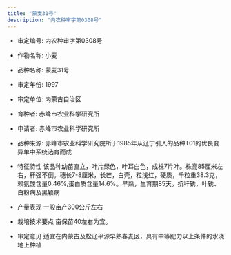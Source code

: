 ```yaml
---
title: "蒙麦31号"
description: "内农种审字第0308号"
---
```

* 审定编号:  内农种审字第0308号

*  作物名称:  小麦

*  品种名称:  蒙麦31号

*  审定年份:  1997

*  审定单位:  内蒙古自治区

* 育种者:  赤峰市农业科学研究所

*  申请者:  赤峰市农业科学研究所

*  品种来源:  赤峰市农业科学研究院所于1985年从辽宁引入的品种T01的优良变异单中系统选育而成


*  特征特性
该品种幼苗直立，叶片绿色，叶耳白色，成株7片叶。株高85厘米左右，秆强不倒。穗长7-8厘米，长芒，白壳，粒浅红，硬质，千粒重38.3克，赖氨酸含量0.46%,蛋白质含量14.6%。早熟，生育期85天。抗秆锈，叶锈、白粉病及黑颖病


*  产量表现
一般亩产300公斤左右


*  栽培技术要点
亩保苗40左右为宜。

*  审定意见
适宜在内蒙古及松辽平源早熟春麦区，具有中等肥力以上条件的水浇地上种植

